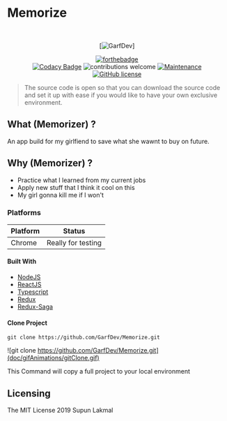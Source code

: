 # Memorize

<br />

<div align="center">

[![GarfDev](https://media.giphy.com/media/lmvux6T4P4KRdBEq1N/giphy.gif)]

[![forthebadge](https://forthebadge.com/images/badges/made-with-javascript.svg)](http://thismypc.com/)
<br />
[![Codacy Badge](https://api.codacy.com/project/badge/Grade/a621e6e400f440ca985f3483cfdd5c1e)](https://www.codacy.com/manual/GarfDev/Memorize?utm_source=github.com&utm_medium=referral&utm_content=GarfDev/Memorize&utm_campaign=Badge_Grade)
![contributions welcome](https://img.shields.io/badge/contributions-welcome-brightgreen.svg?style=flat) [![Maintenance](https://img.shields.io/badge/Maintained%3F-yes-green.svg)](https://github.com/GarfDev/Memorize/graphs/commit-activity)  [![GitHub license](https://img.shields.io/badge/license-MIT-blue.svg?style=flat-square)](https://github.com/GarfDev/Memorize/blob/master/LICENSE)
</div>

> The source code is open so that you can download the source code and set it up with ease if you would like to have your own exclusive environment.
<!-- ## App Screenshots

Desktop App  Login         |  Desktop App Open | Web App  computer  hard drives       |  Web App computer hard drives Open
:-------------------------:|:-------------------------:|:-------------------------:|:-------------------------:
<img src="thisMyPCWeb/src/assets/images/screen/app-login.PNG" title="Desktop App  Login " width="100%"> |<img src="thisMyPCWeb/src/assets/images/screen/app-home.PNG" title="Desktop App Open" width="100%">|<img src="thisMyPCWeb/src/assets/images/screen/web-system.PNG" title="Web App  PC  Drivers" width="100%"> |<img src="thisMyPCWeb/src/assets/images/screen/web-system.PNG" title="Web App  PC  Drivers" width="100%"> -->

## What (Memorizer) ?

An app build for my girlfiend to save what she wawnt to buy on future.  

## Why (Memorizer) ?

- Practice what I learned from my current jobs
- Apply new stuff that I think it cool on this
- My girl gonna kill me if I won't

### Platforms

Platform| Status
------------ | -------------
Chrome | Really for testing

#### Built With

- [NodeJS](https://nodejs.org/en/)
- [ReactJS](https://reactjs.org/)
- [Typescript](https://www.typescriptlang.org/)
- [Redux](https://redux.js.org/)
- [Redux-Saga](https://redux-saga.js.org/)

#### Clone Project

```shell
git clone https://github.com/GarfDev/Memorize.git
```
![git clone https://github.com/GarfDev/Memorize.git](doc/gifAnimations/gitClone.gif)

This Command  will copy a full  project  to your local  environment

## Licensing

The MIT License 2019 Supun Lakmal
